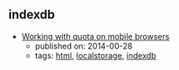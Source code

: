 indexdb 
---
* [Working with quota on mobile browsers](https://www.html5rocks.com/en/tutorials/offline/quota-research/)
    * published on: 2014-00-28
    * tags: [html](../tags/html.md), [localstorage](../tags/localstorage.md), [indexdb](../tags/indexdb.md)
